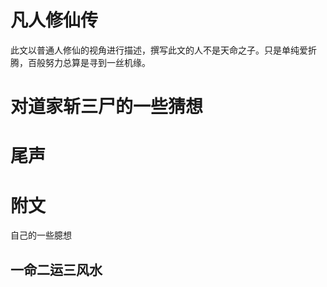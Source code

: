 # 凡人修仙传
此文以普通人修仙的视角进行描述，撰写此文的人不是天命之子。只是单纯爱折腾，百般努力总算是寻到一丝机缘。







# 对道家斩三尸的一些猜想 


# 尾声




# 附文
自己的一些臆想
## 一命二运三风水




























